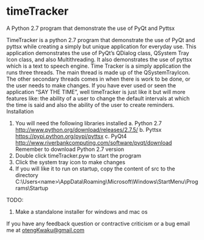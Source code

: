 timeTracker
===========

A Python 2.7 program that demonstrate the use of PyQt and Pyttsx

TimeTracker is a python 2.7 program that demonstrate the use of PyQt and pyttsx while creating a simply but unique application for everyday use. 
This application demonstrates the use of PyQt’s QDialog class, QSystem Tray Icon class, and also Multithreading. 
It also demonstrates the use of pyttsx which is a text to speech engine. 
Time Tracker is a simply application the runs three threads. 
The main thread is made up of the QSystemTrayIcon. The other secondary threads comes in when there is work to be done, or the user needs to make changes.
If you have ever used or seen the application “SAY THE TIME”, well timeTracker is just like it but will more features  like:  the ability of a user to change the default intervals at which the time is said and also the ability of the user to create reminders. 
Installation 
1.  You will need the following libraries installed 
	a.	Python 2.7 
		http://www.python.org/download/releases/2.7.5/
	b.	Pyttsx
		https://pypi.python.org/pypi/pyttsx
	c.	PyQt4
		http://www.riverbankcomputing.com/software/pyqt/download
		Remember to download Python 2.7 version
2.	Double click timeTracker.pyw to start the program 
3.	Click the system tray icon to make changes 
4.	If you will like it to run on startup, copy the content of src to the directory 
	C:\Users\<name>\AppData\Roaming\Microsoft\Windows\StartMenu\Programs\Startup

TODO:
1.	Make a standalone installer for windows and mac os 

If you have any feedback question or contractive criticism or a bug email me at otengKwaku@gmail.com 

